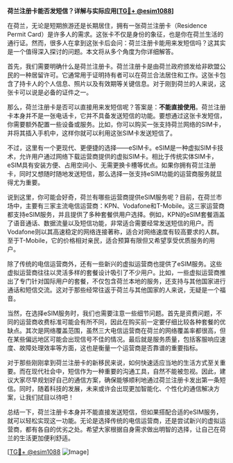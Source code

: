 **荷兰注册卡能否发短信？详解与实际应用[[TG💪+ @esim1088](https://t.me/s/esim1088)]**

在荷兰，无论是短期旅游还是长期居住，拥有一张荷兰注册卡（Residence Permit Card）是许多人的需求。这张卡不仅是身份的象征，也是你在荷兰生活的通行证。然而，很多人在拿到这张卡后会问：荷兰注册卡能用来发短信吗？这其实是一个值得深入探讨的问题。本文将从多个角度为你详细解答。

首先，我们需要明确什么是荷兰注册卡。荷兰注册卡是由荷兰政府颁发给非欧盟公民的一种居留许可。它通常用于证明持有者可以在荷兰合法居住和工作。这张卡包含了持卡人的个人信息、照片以及有效期等关键信息。对于刚到荷兰的人来说，这张卡可以说是必备的证件之一。

那么，荷兰注册卡是否可以直接用来发短信呢？答案是：**不能直接使用**。荷兰注册卡本身并不是一张电话卡，它并不具备发送短信的功能。要想通过这张卡发短信，你需要额外配置一些设备或服务。比如，你可以购买一张支持荷兰网络的SIM卡，并将其插入手机中，这样你就可以利用这张SIM卡发送短信了。

不过，这里有一个更现代、更便捷的选择——eSIM卡。eSIM是一种虚拟SIM卡技术，允许用户通过网络下载运营商提供的虚拟SIM卡。相比于传统实体SIM卡，eSIM具有安装方便、占用空间小、无需更换卡槽等优点。如果你拥有荷兰注册卡，同时又想随时随地发送短信，那么选择一张支持eSIM功能的运营商服务就显得尤为重要。

说到这里，你可能会好奇，荷兰有哪些运营商提供eSIM服务呢？目前，在荷兰市场中，主要有三家主流电信运营商：KPN、Vodafone和T-Mobile。这三家运营商都支持eSIM服务，并且提供了多种套餐供用户选择。例如，KPN的eSIM套餐涵盖了语音通话、数据流量以及短信功能，非常适合需要经常发送短信的用户。而Vodafone则以其高速稳定的网络连接著称，适合对网络速度有较高要求的人群。至于T-Mobile，它的价格相对亲民，适合预算有限但又希望享受优质服务的用户。

除了传统的电信运营商外，还有一些新兴的虚拟运营商也提供了eSIM服务。这些虚拟运营商往往以灵活多样的套餐设计吸引了不少用户。比如，一些虚拟运营商推出了专门针对国际用户的套餐，不仅包含荷兰本地的服务，还支持与其他国家进行通话和短信交流。这对于那些经常往返于荷兰与其他国家的人来说，无疑是一个福音。

当然，在选择eSIM服务时，我们也需要注意一些细节问题。首先是资费问题，不同的运营商收费标准可能会有所不同，因此在购买前一定要仔细比较各种套餐的优缺点。其次是网络覆盖范围，虽然三大电信运营商在荷兰的网络覆盖率都很高，但在某些偏远地区可能会出现信号不佳的情况。最后就是服务质量，包括客服响应速度、故障处理效率等方面，这也是衡量一个运营商是否靠谱的重要指标。

对于那些刚刚拿到荷兰注册卡的新移民来说，如何快速适应当地的生活方式至关重要。而在现代社会中，短信作为一种重要的沟通工具，自然不能被忽视。因此，建议大家尽早规划好自己的通信方案，确保能够顺利地通过荷兰注册卡发出第一条短信。同时，随着科技的发展，未来或许会出现更加智能化、个性化的通信解决方案，让我们拭目以待吧！

总结一下，荷兰注册卡本身并不能直接发送短信，但如果搭配合适的eSIM服务，就可以轻松实现这一功能。无论是选择传统的电信运营商，还是尝试新兴的虚拟运营商，都有各自的优劣之处。希望大家根据自身需求做出明智的选择，让自己在荷兰的生活更加便利舒适。

[[TG💪+ @esim1088](https://t.me/s/esim1088) ![Image](https://i.postimg.cc/4NQfJmqS/Snipaste-2025-05-13-00-14-12.png)]
